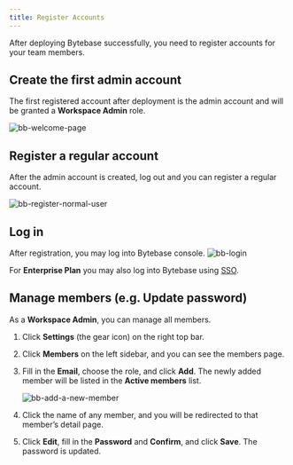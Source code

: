 ```yaml
---
title: Register Accounts
---
```


After deploying Bytebase successfully, you need to register accounts for your team members.

## Create the first admin account

The first registered account after deployment is the admin account and will be granted a **Workspace Admin** role.

![bb-welcome-page](/content/docs/get-started/step-by-step/register-accounts/bb-welcome-page.webp)

## Register a regular account

After the admin account is created, log out and you can register a regular account.

![bb-register-normal-user](/content/docs/get-started/step-by-step/register-accounts/bb-register-normal-user.webp)

## Log in

After registration, you may log into Bytebase console.
![bb-login](/content/docs/get-started/step-by-step/register-accounts/bb-login.webp)

For **Enterprise Plan** you may also log into Bytebase using [SSO](/docs/administration/sso/overview).

## Manage members (e.g. Update password)

As a **Workspace Admin**, you can manage all members.

1. Click **Settings** (the gear icon) on the right top bar.
2. Click **Members** on the left sidebar, and you can see the members page.
3. Fill in the **Email**, choose the role, and click **Add**. The newly added member will be listed in the **Active members** list.

    ![bb-add-a-new-member](/content/docs/get-started/step-by-step/register-accounts/bb-add-a-new-member.webp)

4. Click the name of any member, and you will be redirected to that member’s detail page.
5. Click **Edit**, fill in the **Password** and **Confirm**, and click **Save**. The password is updated.
